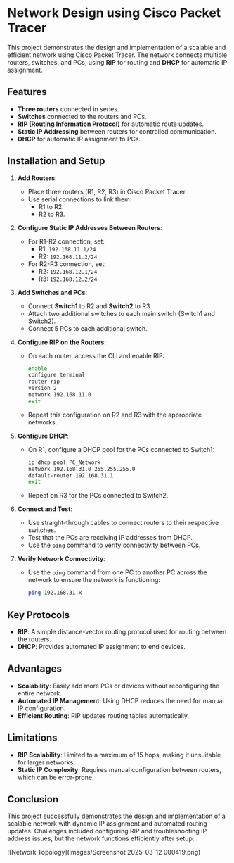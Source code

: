 # Network Design using Cisco Packet Tracer

This project demonstrates the design and implementation of a scalable and efficient network using Cisco Packet Tracer. The network connects multiple routers, switches, and PCs, using **RIP** for routing and **DHCP** for automatic IP assignment.

## Features

- **Three routers** connected in series.
- **Switches** connected to the routers and PCs.
- **RIP (Routing Information Protocol)** for automatic route updates.
- **Static IP Addressing** between routers for controlled communication.
- **DHCP** for automatic IP assignment to PCs.

## Installation and Setup

1. **Add Routers**:
   - Place three routers (R1, R2, R3) in Cisco Packet Tracer.
   - Use serial connections to link them: 
     - R1 to R2.
     - R2 to R3.

2. **Configure Static IP Addresses Between Routers**:
   - For R1-R2 connection, set:
     - R1: `192.168.11.1/24`
     - R2: `192.168.11.2/24`
   - For R2-R3 connection, set:
     - R2: `192.168.12.1/24`
     - R3: `192.168.12.2/24`

3. **Add Switches and PCs**:
   - Connect **Switch1** to R2 and **Switch2** to R3.
   - Attach two additional switches to each main switch (Switch1 and Switch2).
   - Connect 5 PCs to each additional switch.

4. **Configure RIP on the Routers**:
   - On each router, access the CLI and enable RIP:
     ```bash
     enable
     configure terminal
     router rip
     version 2
     network 192.168.11.0
     exit
     ```
   - Repeat this configuration on R2 and R3 with the appropriate networks.

5. **Configure DHCP**:
   - On R1, configure a DHCP pool for the PCs connected to Switch1:
     ```bash
     ip dhcp pool PC_Network
     network 192.168.31.0 255.255.255.0
     default-router 192.168.31.1
     exit
     ```
   - Repeat on R3 for the PCs connected to Switch2.

6. **Connect and Test**:
   - Use straight-through cables to connect routers to their respective switches.
   - Test that the PCs are receiving IP addresses from DHCP.
   - Use the `ping` command to verify connectivity between PCs.

7. **Verify Network Connectivity**:
   - Use the `ping` command from one PC to another PC across the network to ensure the network is functioning:
     ```bash
     ping 192.168.31.x
     ```

## Key Protocols

- **RIP**: A simple distance-vector routing protocol used for routing between the routers.
- **DHCP**: Provides automated IP assignment to end devices.

## Advantages

- **Scalability**: Easily add more PCs or devices without reconfiguring the entire network.
- **Automated IP Management**: Using DHCP reduces the need for manual IP configuration.
- **Efficient Routing**: RIP updates routing tables automatically.

## Limitations

- **RIP Scalability**: Limited to a maximum of 15 hops, making it unsuitable for larger networks.
- **Static IP Complexity**: Requires manual configuration between routers, which can be error-prone.

## Conclusion

This project successfully demonstrates the design and implementation of a scalable network with dynamic IP assignment and automated routing updates. Challenges included configuring RIP and troubleshooting IP address issues, but the network functions efficiently after setup.

![Network Topology](images/Screenshot 2025-03-12 000419.png)
